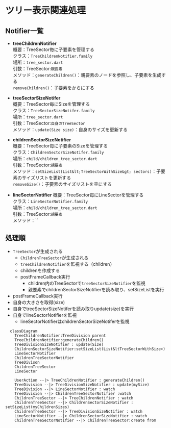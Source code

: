 # ツリー表示関連処理

## Notifier一覧

- **treeChildrenNotifier**  
概要：TreeSector毎に子要素を管理する  
クラス：`TreeChildrenNotifier.family`  
場所：`tree_sector.dart`  
引数：TreeSector:`親要素`  
メソッド：`generateChildren()`：親要素のノードを参照し、子要素を生成する  
`removeChildren()`：子要素をからにする  

- **treeSectorSizeNotifer**  
概要：TreeSector毎にSizeを管理する  
クラス：`TreeSectorSizeNotifer.family`  
場所：`tree_sector.dart`  
引数：TreeSector:`自身のTreeSector`  
メソッド：`update(Size size)`：自身のサイズを更新する

- **childrenSectorSizeNotifier**  
概要：TreeSector毎に子要素のSizeを管理する  
クラス：`ChildrenSectorSizeNotifer.family`  
場所：`child/children_tree_sector.dart`  
引数：TreeSector:`親要素`  
メソッド：`setSizeList(List&lt;TreeSectorWithSize&gt; sectors)`：子要素のサイズリストを更新する  
`removeSize()`：子要素のサイズリストを空にする

- **lineSectorNotifier**
概要：TreeSector毎にLineSectorを管理する  
クラス：`LineSectorNotifier.family`  
場所：`child/children_tree_sector.dart`  
引数：TreeSector:`親要素`  
メソッド：``


## 処理順

- `TreeSector`が生成される
  - `ChildrenTreeSector`が生成される  
  - `treeChildrenNotifier`を監視する（children）  
  - childrenを作成する
  - postFrameCallback実行  
    - children内のTreeSectorで`treeSectorSizeNotifier`を監視
    - 親要素でchildrenSectorSizeNotifierを読み取り、setSizeListを実行  
- postFrameCallback実行
- 自身の大きさを取得(size)
- 自身でtreeSectorSizeNotiferを読み取りupdate(size)を実行
- 自身でlineSectorNotifierを監視
  - lineSectorNotifierはchildrenSectorSizeNotiferを監視

```mermaid
  classDiagram
    TreeChildrenNotifier:TreeDivision parent
    TreeChildrenNotifier:generateChildren()
    TreeDivisionSizeNotifier : update(Size)
    ChildrenSectorSizeNotifier:setSizeList(List&ltTreeSectorWithSize>)
    LineSectorNotifier
    ChildrenTreeSectorNotifier
    TreeDivison
    ChildrenTreeSector
    LineSector
    
    UserAction --|> TreeChildrenNotifier : generateChildren()
    TreeDivision --|> TreeDivisionSizeNotifier : update(mySize)
    TreeDivision --|> LineSectorNotifier : watch
    TreeDivision --|> ChildrenTreeSectorNotifier :watch
    ChildrenTreeSector --|> TreeChildrenNotifier : watch
    ChildrenTreeSector --|> ChildrenSectorSizeNotifier : setSizeList(myChildrenSizes)
    ChildrenTreeSector --|> TreeDivisionSizeNotifier : watch
    LineSectorNotifier --|> ChildrenSectorSizeNotifier : watch
    ChildrenTreeSectorNotifier --|> ChildrenTreeSector:create from

```